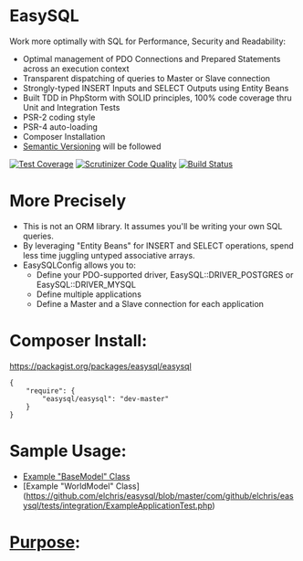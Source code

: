 EasySQL
=======

Work more optimally with SQL for Performance, Security and Readability:

* Optimal management of PDO Connections and Prepared Statements across an execution context
* Transparent dispatching of queries to Master or Slave connection
* Strongly-typed INSERT Inputs and SELECT Outputs using Entity Beans
* Built TDD in PhpStorm with SOLID principles, 100% code coverage thru Unit and Integration Tests
* PSR-2 coding style
* PSR-4 auto-loading
* Composer Installation
* [Semantic Versioning](http://semver.org) will be followed

[![Test Coverage](https://codeclimate.com/github/elchris/easysql/badges/coverage.svg)](https://codeclimate.com/github/elchris/easysql)
[![Scrutinizer Code Quality](https://scrutinizer-ci.com/g/elchris/easysql/badges/quality-score.png?b=master)](https://scrutinizer-ci.com/g/elchris/easysql/?branch=master)
[![Build Status](https://scrutinizer-ci.com/g/elchris/easysql/badges/build.png?b=master)](https://scrutinizer-ci.com/g/elchris/easysql/build-status/master)

More Precisely
==============

* This is not an ORM library. It assumes you'll be writing your own SQL queries.
* By leveraging "Entity Beans" for INSERT and SELECT operations, spend less time juggling untyped associative arrays.
* EasySQLConfig allows you to:
    * Define your PDO-supported driver, EasySQL::DRIVER_POSTGRES or EasySQL::DRIVER_MYSQL
    * Define multiple applications
    * Define a Master and a Slave connection for each application

Composer Install:
======================

https://packagist.org/packages/easysql/easysql

    {
        "require": {
            "easysql/easysql": "dev-master"
        }
    }

Sample Usage:
=============
* [Example "BaseModel" Class](https://github.com/elchris/easysql/blob/master/com/github/elchris/easysql/tests/integration/ExampleBaseModel.php)
* [Example "WorldModel" Class]
(https://github.com/elchris/easysql/blob/master/com/github/elchris/easysql/tests/integration/ExampleApplicationTest.php)

[Purpose](https://github.com/elchris/easysql/blob/master/com/github/elchris/easysql/EasySQL.php#L13):
========


